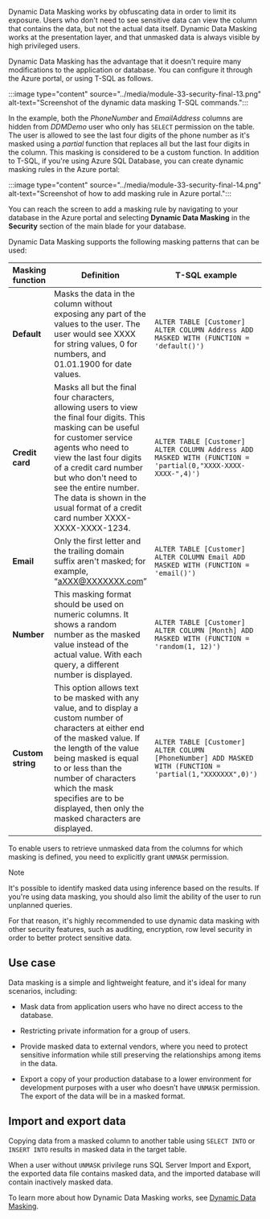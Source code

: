 Dynamic Data Masking works by obfuscating data in order to limit its exposure. Users who don't need to see sensitive data can view the column that contains the data, but not the actual data itself. Dynamic Data Masking works at the presentation layer, and that unmasked data is always visible by high privileged users.

Dynamic Data Masking has the advantage that it doesn't require many modifications to the application or database. You can configure it through the Azure portal, or using T-SQL as follows.

:::image type="content" source="../media/module-33-security-final-13.png" alt-text="Screenshot of the dynamic data masking T-SQL commands.":::

In the example, both the *PhoneNumber* and *EmailAddress* columns are hidden from *DDMDemo* user who only has `SELECT` permission on the table. The user is allowed to see the last four digits of the phone number as it's masked using a *partial* function that replaces all but the last four digits in the column. This masking is considered to be a custom function. In addition to T-SQL, if you're using Azure SQL Database, you can create dynamic masking rules in the Azure portal:

:::image type="content" source="../media/module-33-security-final-14.png" alt-text="Screenshot of how to add masking rule in Azure portal.":::

You can reach the screen to add a masking rule by navigating to your database in the Azure portal and selecting **Dynamic Data Masking** in the **Security** section of the main blade for your database.

Dynamic Data Masking supports the following masking patterns that can be used:

| Masking function | Definition | T-SQL example |
|------------|-------------|-------------|
|**Default** | Masks the data in the column without exposing any part of the values to the user. The user would see XXXX for string values, 0 for numbers, and 01.01.1900 for date values. | `ALTER TABLE [Customer] ALTER COLUMN Address ADD MASKED WITH (FUNCTION = 'default()')` |
|**Credit card** | Masks all but the final four characters, allowing users to view the final four digits. This masking can be useful for customer service agents who need to view the last four digits of a credit card number but who don't need to see the entire number. The data is shown in the usual format of a credit card number XXXX-XXXX-XXXX-1234. | `ALTER TABLE [Customer] ALTER COLUMN Address ADD MASKED WITH (FUNCTION = 'partial(0,"XXXX-XXXX-XXXX-",4)')` |
|**Email** | Only the first letter and the trailing domain suffix aren't masked; for example, “aXXX@XXXXXXX.com” | `ALTER TABLE [Customer] ALTER COLUMN Email ADD MASKED WITH (FUNCTION = 'email()')` |
|**Number** | This masking format should be used on numeric columns. It shows a random number as the masked value instead of the actual value. With each query, a different number is displayed. | `ALTER TABLE [Customer] ALTER COLUMN [Month] ADD MASKED WITH (FUNCTION = 'random(1, 12)')` |
|**Custom string** | This option allows text to be masked with any value, and to display a custom number of characters at either end of the masked value. If the length of the value being masked is equal to or less than the number of characters which the mask specifies are to be displayed, then only the masked characters are displayed. | `ALTER TABLE [Customer] ALTER COLUMN [PhoneNumber] ADD MASKED WITH (FUNCTION = 'partial(1,"XXXXXXX",0)')` |

To enable users to retrieve unmasked data from the columns for which masking is defined, you need to explicitly grant `UNMASK` permission.

>[!NOTE]
>It's possible to identify masked data using inference based on the results. If you're using data masking, you should also limit the ability of the user to run unplanned queries.
>
>For that reason, it's highly recommended to use dynamic data masking with other security features, such as auditing, encryption, row level security in order to better protect sensitive data.

## Use case

Data masking is a simple and lightweight feature, and it's ideal for many scenarios, including:

- Mask data from application users who have no direct access to the database.

- Restricting private information for a group of users.

- Provide masked data to external vendors, where you need to protect sensitive information while still preserving the relationships among items in the data.

- Export a copy of your production database to a lower environment for development purposes with a user who doesn’t have `UNMASK` permission. The export of the data will be in a masked format.

## Import and export data

Copying data from a masked column to another table using `SELECT INTO` or `INSERT INTO` results in masked data in the target table.

When a user without `UNMASK` privilege runs SQL Server Import and Export, the exported data file contains masked data, and the imported database will contain inactively masked data.

To learn more about how Dynamic Data Masking works, see [Dynamic Data Masking](/sql/relational-databases/security/dynamic-data-masking).
